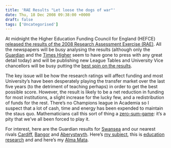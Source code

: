 ```yaml
---
title: 'RAE Results "Let loose the dogs of war"'
date: Thu, 18 Dec 2008 09:38:00 +0000
draft: false
tags: ['Uncategorised']
---
```


At midnight the Higher Education Funding Council for England (HEFCE) [released the results of the 2008 Research Assessment Exercise (RAE)](http://www.rae.ac.uk/news/2008/results.asp). All the newspapers will be busy analysing the results (although only the [Guardian](http://www.guardian.co.uk/education/rae) and the [Times Higher](http://www.timeshighereducation.co.uk/story.asp?sectioncode=26&storycode=404786&c=2) seem to have gone to press with any great detail today) and will be publishing new League Tables and University Vice chancellors will be busy putting the [best spin on the results](http://www.swan.ac.uk/news_centre/Releases/081217RAE2008/).

The key issue will be how the research ratings will affect funding and most University’s have been desperately playing the transfer market over the last five years (to the detriment of teaching perhaps) in order to get the best possible score. However, the result is likely to be a net reduction in funding for most institutions, a slight increase for the lucky few, and a redistribution of funds for the rest. There’s no Champions league in Academia so I suspect that a lot of cash, time and energy has been expended to maintain the staus quo. Mathematicians call this sort of thing a [zero-sum-game](http://en.wikipedia.org/wiki/Zero-sum): it’s a pity that we’ve all been forced to play it.

For interest, here are the Guardian results for [Swansea](http://www.guardian.co.uk/education/table/2008/dec/18/rae-2008-swansea-university) and our nearest rivals [Cardiff](http://www.guardian.co.uk/education/table/2008/dec/18/rae-2008-cardiff-university), [Bangor](http://www.guardian.co.uk/education/table/2008/dec/18/rae-2008-bangor-university) and [Aberystwyth](http://www.guardian.co.uk/education/table/2008/dec/18/rae-2008-aberystwyth-university). Here’s [my subject](http://www.guardian.co.uk/education/table/2008/dec/18/rae-electrical-engineering), this is [education research](http://www.guardian.co.uk/education/table/2008/dec/18/rae-2008-education) and and here’s my [Alma Mata](http://www.guardian.co.uk/education/table/2008/dec/18/rae-2008-hull-university).